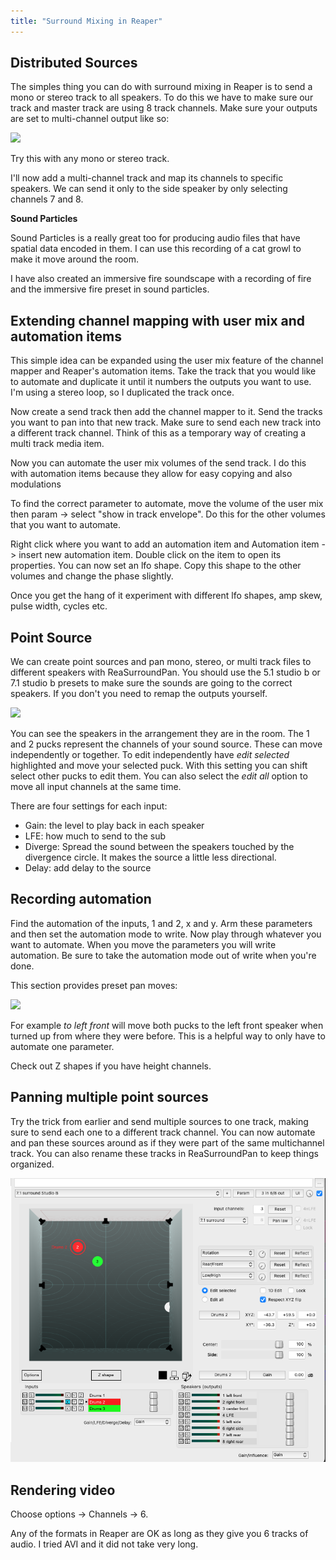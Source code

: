 ```yaml
---
title: "Surround Mixing in Reaper"
---
```


## Distributed Sources

The simples thing you can do with surround mixing in Reaper is to send a mono or stereo track to all speakers. To do this we have to make sure our track and master track are using 8 track channels. Make sure your outputs are set to multi-channel output like so:

![](../output-source.png)

Try this with any mono or stereo track.

I'll now add a multi-channel track and map its channels to specific speakers. We can send it only to the side speaker by only selecting channels 7 and 8.

**Sound Particles**

Sound Particles is a really great too for producing audio files that have spatial data encoded in them. I can use this recording of a cat growl to make it move around the room.

I have also created an immersive fire soundscape with a recording of fire and the immersive fire preset in sound particles.

## Extending channel mapping with user mix and automation items

This simple idea can be expanded using the user mix feature of the channel mapper and Reaper's automation items. Take the track that you would like to automate and duplicate it until it numbers the outputs you want to use. I'm using a stereo loop, so I duplicated the track once.

Now create a send track then add the channel mapper to it. Send the tracks you want to pan into that new track. Make sure to send each new track into a different track channel. Think of this as a temporary way of creating a multi track media item.

Now you can automate the user mix volumes of the send track. I do this with automation items because they allow for easy copying and also modulations

To find the correct parameter to automate, move the volume of the user mix then param -> select "show in track envelope". Do this for the other volumes that you want to automate.

Right click where you want to add an automation item and Automation item -> insert new automation item. Double click on the item to open its properties. You can now set an lfo shape. Copy this shape to the other volumes and change the phase slightly.

Once you get the hang of it experiment with different lfo shapes, amp skew, pulse width, cycles etc.

## Point Source

We can create point sources and pan mono, stereo, or multi track files to different speakers with ReaSurroundPan. You should use the 5.1 studio b or 7.1 studio b presets to make sure the sounds are going to the correct speakers. If you don't you need to remap the outputs yourself.

![](../reasurroundpan.png)

You can see the speakers in the arrangement they are in the room. The 1 and 2 pucks represent the channels of your sound source. These can move independently or together. To edit independently have _edit selected_ highlighted and move your selected puck. With this setting you can shift select other pucks to edit them. You can also select the _edit all_ option to move all input channels at the same time.

There are four settings for each input:

- Gain: the level to play back in each speaker
- LFE: how much to send to the sub
- Diverge: Spread the sound between the speakers touched by the divergence circle. It makes the source a little less directional.
- Delay: add delay to the source

## Recording automation

Find the automation of the inputs, 1 and 2, x and y. Arm these parameters and then set the automation mode to write. Now play through whatever you want to automate. When you move the parameters you will write automation. Be sure to take the automation mode out of write when you're done.

This section provides preset pan moves:

![](../pan-moves.png)

For example _to left front_ will move both pucks to the left front speaker when turned up from where they were before. This is a helpful way to only have to automate one parameter.

Check out Z shapes if you have height channels.

## Panning multiple point sources

Try the trick from earlier and send multiple sources to one track, making sure to send each one to a different track channel. You can now automate and pan these sources around as if they were part of the same multichannel track. You can also rename these tracks in ReaSurroundPan to keep things organized.

![](surroundpanmix.png)

## Rendering video

Choose options -> Channels -> 6.

Any of the formats in Reaper are OK as long as they give you 6 tracks of audio. I tried AVI and it did not take very long.
